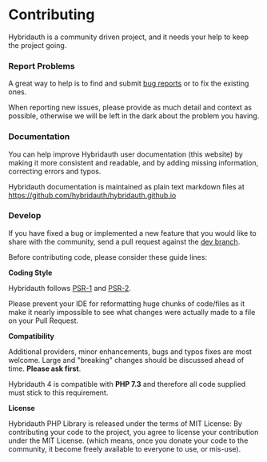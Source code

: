 Contributing
============

Hybridauth is a community driven project, and it needs your help to keep the project going.


### Report Problems

A great way to help is to find and submit [bug reports](https://github.com/hybridauth/hybridauth/issues) or to fix the
existing ones. 

When reporting new issues, please provide as much detail and context as possible, otherwise we will be left in the dark
about the problem you having.


### Documentation

You can help improve Hybridauth user documentation (this website) by making it more consistent and readable, and by adding
missing information, correcting errors and typos.

Hybridauth documentation is maintained as plain text markdown files at https://github.com/hybridauth/hybridauth.github.io


### Develop

If you have fixed a bug or implemented a new feature that you would like to share with the community, send a pull request
against the [dev branch](https://github.com/hybridauth/hybridauth/).

Before contributing code, please consider these guide lines:

**Coding Style**

Hybridauth follows [PSR-1](http://www.php-fig.org/psr/psr-1/) and [PSR-2](http://www.php-fig.org/psr/psr-2/).

Please prevent your IDE for reformatting huge chunks of code/files as it make it nearly impossible to see what changes were
actually made to a file on your Pull Request.

**Compatibility**

Additional providers, minor enhancements, bugs and typos fixes are most welcome. Large and "breaking" changes should be 
discussed ahead of time. **Please ask first**.

Hybridauth 4 is compatible with **PHP 7.3** and therefore all code supplied must stick to this requirement.

**License**

Hybridauth PHP Library is released under the terms of MIT License: By contributing your code to the project, you agree to
license your contribution under the MIT License. (which means, once you donate your code to the community, it become freely
available to everyone to use, or mis-use).
